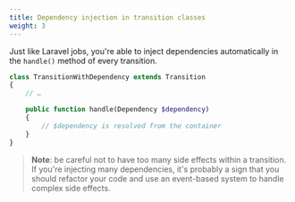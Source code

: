 ```yaml
---
title: Dependency injection in transition classes
weight: 3
---
```


Just like Laravel jobs, you're able to inject dependencies automatically in the `handle()` method of every transition.

```php
class TransitionWithDependency extends Transition
{
    // …

    public function handle(Dependency $dependency)
    {
        // $dependency is resolved from the container
    }
}
```

> **Note**: be careful not to have too many side effects within a transition. If you're injecting many dependencies, it's probably a sign that you should refactor your code and use an event-based system to handle complex side effects.
